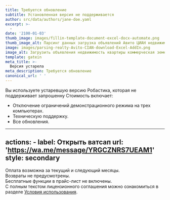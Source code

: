 ```yaml
---
title: Требуется обновление
subtitle: Установленная версия не поддерживается
author: src/data/authors/jane-doe.yaml
excerpt: >-
  -
date: '2100-01-03'
thumb_image: images/fillin-template-document-excel-docx-automate.png
thumb_image_alt: Парсинг данных загрузка объявлений Авито ЦИАН недвижимость
image: images/parsing-realty-Avito-CIAN-download-Excel-AddIn.png
image_alt: Загрузить объявления недвижимость квартиры коммерческая земельные участки с Авито и ЦИАН
template: gatein
meta_title: >-
  Версия устарела
meta_description: Требуется обновление
canonical_url: ' '
---
```

Вы используете устаревшую версию Робастика, которая не поддерживает запрошенну
Cтоимость включает:
- Отключение ограничений демонстрационного режима на трех компьютерах.
- Техническую поддержку.
- Все обновления.
---
actions:
      - label: Открыть ватсап
        url: 'https://wa.me/message/YRGCZNRS7UEAM1'
        style: secondary
---
Оплата возможна за текущий и следующий месяцы.  
Возвраты не предусмотрены.   
Бесплатные функции в прайс-лист не включены.  
С полным текстом лицензионного соглашения можно ознакомиться в разделе [Условия использования](https://robastik.ru/terms-of-service).

